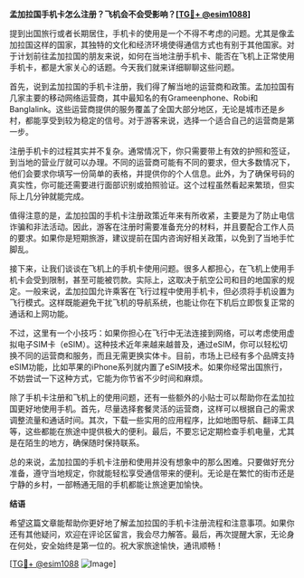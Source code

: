 **孟加拉国手机卡怎么注册？飞机会不会受影响？[[TG💪+ @esim1088](https://t.me/s/esim1088)]**

提到出国旅行或者长期居住，手机卡的使用是一个不得不考虑的问题。尤其是像孟加拉国这样的国家，其独特的文化和经济环境使得通信方式也有别于其他国家。对于计划前往孟加拉国的朋友来说，如何在当地注册手机卡、能否在飞机上正常使用手机卡，都是大家关心的话题。今天我们就来详细聊聊这些问题。

首先，说到孟加拉国的手机卡注册，我们得了解当地的运营商和政策。孟加拉国有几家主要的移动网络运营商，其中最知名的有Grameenphone、Robi和Banglalink。这些运营商提供的服务覆盖了全国大部分地区，无论是城市还是乡村，都能享受到较为稳定的信号。对于游客来说，选择一个适合自己的运营商是第一步。

注册手机卡的过程其实并不复杂。通常情况下，你只需要带上有效的护照和签证，到当地的营业厅就可以办理。不同的运营商可能有不同的要求，但大多数情况下，他们会要求你填写一份简单的表格，并提供你的个人信息。此外，为了确保号码的真实性，你可能还需要进行面部识别或拍照验证。这个过程虽然看起来繁琐，但实际上几分钟就能完成。

值得注意的是，孟加拉国的手机卡注册政策近年来有所收紧，主要是为了防止电信诈骗和非法活动。因此，游客在注册时需要准备充分的材料，并且要配合工作人员的要求。如果你是短期旅游，建议提前在国内咨询好相关政策，以免到了当地手忙脚乱。

接下来，让我们谈谈在飞机上的手机卡使用问题。很多人都担心，在飞机上使用手机卡会受到限制，甚至可能被罚款。实际上，这取决于航空公司和目的地国家的规定。一般来说，孟加拉国允许乘客在飞行过程中使用手机卡，但必须将手机设置为飞行模式。这样既能避免干扰飞机的导航系统，也能让你在下机后立即恢复正常的通话和上网功能。

不过，这里有一个小技巧：如果你担心在飞行中无法连接到网络，可以考虑使用虚拟电子SIM卡（eSIM）。这种技术近年来越来越普及，通过eSIM，你可以轻松切换不同的运营商和服务，而且无需更换实体卡。目前，市场上已经有多个品牌支持eSIM功能，比如苹果的iPhone系列就内置了eSIM技术。如果你经常出国旅行，不妨尝试一下这种方式，它能为你节省不少时间和麻烦。

除了手机卡注册和飞机上的使用问题，还有一些额外的小贴士可以帮助你在孟加拉国更好地使用手机。首先，尽量选择套餐灵活的运营商，这样可以根据自己的需求调整流量和通话时间。其次，下载一些实用的应用程序，比如地图导航、翻译工具等，这些都能在旅途中提供极大的便利。最后，不要忘记定期检查手机电量，尤其是在陌生的地方，确保随时保持联系。

总的来说，孟加拉国的手机卡注册和使用并没有想象中的那么困难。只要做好充分准备，遵守当地规定，你就能轻松享受通信带来的便利。无论是在繁忙的街市还是宁静的乡村，一部畅通无阻的手机都能让旅途更加愉快。

**结语**

希望这篇文章能帮助你更好地了解孟加拉国的手机卡注册流程和注意事项。如果你还有其他疑问，欢迎在评论区留言，我会尽力解答。最后，再次提醒大家，无论身在何处，安全始终是第一位的。祝大家旅途愉快，通讯顺畅！

[[TG💪+ @esim1088](https://t.me/s/esim1088) ![Image](https://i.postimg.cc/4NQfJmqS/Snipaste-2025-05-13-00-14-12.png)]